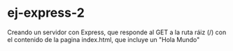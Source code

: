 # ej-express-2
Creando un servidor con Express, que responde al GET a la ruta ráiz (/) con el contenido de la pagina index.html, que incluye un "Hola Mundo" 
